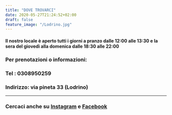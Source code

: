 ```yaml
---
title: "DOVE TROVARCI"
date: 2020-05-27T21:24:52+02:00
draft: false
feature_image: "/Lodrino.jpg"
---  
```

<!--more-->

#### Il nostro locale è aperto tutti i giorni a pranzo dalle 12:00 alle 13:30 e la sera del giovedì alla domenica dalle 18:30 alle 22:00

### Per prenotazioni o informazioni:
### Tel : 0308950259
### Indirizzo: via pineta 33 (Lodrino)

***
### Cercaci anche su [Instagram](https://www.instagram.com/pizzeria_genzianella_lodrino/) e [Facebook](https://www.facebook.com/Ristorante-Pizzeria-Genzianella-di-Amelia-Bettinsoli-778519238889557)

